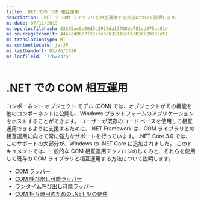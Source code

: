 ```yaml
---
title: .NET での COM 相互運用
description: .NET で COM ライブラリを相互運用する方法について説明します。
ms.date: 07/11/2019
ms.openlocfilehash: 63205ae5c09d6c3929da13788eb781cd975ca814
ms.sourcegitcommit: 44a7cd8687f227fc6db3211ccf4783dc20235e51
ms.translationtype: MT
ms.contentlocale: ja-JP
ms.lasthandoff: 02/26/2020
ms.locfileid: "77627375"
---
```

# <a name="com-interop-in-net"></a>.NET での COM 相互運用

コンポーネント オブジェクト モデル (COM) では、オブジェクトがその機能を他のコンポーネントに公開し、Windows プラットフォームのアプリケーションをホストすることができます。 ユーザーが既存のコード ベースを使用して相互運用できるように支援するために、.NET Framework は、COM ライブラリとの相互運用に向けて常に強力なサポートを行っています。 .NET Core 3.0 では、このサポートの大部分が、Windows の .NET Core に追加されました。 このドキュメントでは、一般的な COM 相互運用テクノロジのしくみと、それらを使用して既存の COM ライブラリと相互運用する方法について説明します。

- [COM ラッパー](./com-wrappers.md)
- [COM 呼び出し可能ラッパー](./com-callable-wrapper.md)
- [ランタイム呼び出し可能ラッパー](./runtime-callable-wrapper.md)
- [COM 相互運用のための .NET 型の要件](./qualify-net-types-for-interoperation.md)

